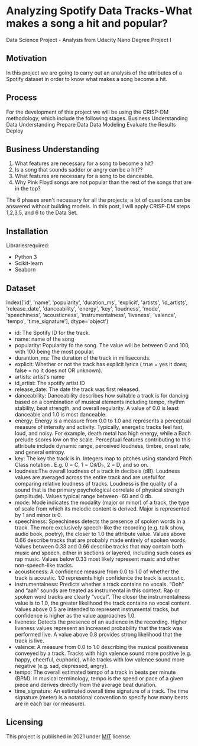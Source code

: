 # Analyzing Spotify Data Tracks - What makes a song a hit and popular?

Data Science Project - Analysis from Udacity Nano Degree Project I

## Motivation

In this project we are going to carry out an analysis of the attributes of a Spotify dataset in order to know what makes a song become a hit.

## Process

For the development of this project we will be using the CRISP-DM methodology, which include the following stages.
Business Understanding
Data Understanding
Prepare Data
Data Modeling
Evaluate the Results
Deploy

## Business Understanding

1. What features are necessary for a song to become a hit?
2. Is a song that sounds sadder or angry can be a hit??
3. What features are necessary for a song to be danceable.
4. Why Pink Floyd songs are not popular than the rest of the songs that are in the top?

The 6 phases aren't necessary for all the projects; a lot of questions can be answered without building models. In this post, I will apply CRISP-DM steps 1,2,3,5, and 6 to the Data Set.

## Installation

Librariesrequired:
- Python 3
- Scikit-learn
- Seaborn

## Dataset

Index(['id', 'name', 'popularity', 'duration_ms', 'explicit', 'artists',
       'id_artists', 'release_date', 'danceability', 'energy', 'key',
       'loudness', 'mode', 'speechiness', 'acousticness', 'instrumentalness',
       'liveness', 'valence', 'tempo', 'time_signature'],
      dtype='object')
      

- id: The Spotify ID for the track.
- name: name of the song
- popularity: Popularity fo the song. The value will be between 0 and 100, with 100 being the most popular. 
- durantion_ms: The duration of the track in milliseconds.
- explicit: Whether or not the track has explicit lyrics ( true = yes it does; false = no it does not OR unknown).
- artists: artist's name
- id_artist: The spotify artist ID
- release_date: The date the track was first released. 
- danceability: Danceability describes how suitable a track is for dancing based on a combination of musical elements including tempo, rhythm stability, beat strength, and overall regularity. A value of 0.0 is least danceable and 1.0 is most danceable.
- energy: Energy is a measure from 0.0 to 1.0 and represents a perceptual measure of intensity and activity. Typically, energetic tracks feel fast, loud, and noisy. For example, death metal has high energy, while a Bach prelude scores low on the scale. Perceptual features contributing to this attribute include dynamic range, perceived loudness, timbre, onset rate, and general entropy.
- key: The key the track is in. Integers map to pitches using standard Pitch Class notation . E.g. 0 = C, 1 = C♯/D♭, 2 = D, and so on.
- loudness:The overall loudness of a track in decibels (dB). Loudness values are averaged across the entire track and are useful for comparing relative loudness of tracks. Loudness is the quality of a sound that is the primary psychological correlate of physical strength (amplitude). Values typical range between -60 and 0 db.
- mode: Mode indicates the modality (major or minor) of a track, the type of scale from which its melodic content is derived. Major is represented by 1 and minor is 0.
- speechiness: Speechiness detects the presence of spoken words in a track. The more exclusively speech-like the recording (e.g. talk show, audio book, poetry), the closer to 1.0 the attribute value. Values above 0.66 describe tracks that are probably made entirely of spoken words. Values between 0.33 and 0.66 describe tracks that may contain both music and speech, either in sections or layered, including such cases as rap music. Values below 0.33 most likely represent music and other non-speech-like tracks.
- acousticness: A confidence measure from 0.0 to 1.0 of whether the track is acoustic. 1.0 represents high confidence the track is acoustic.
- instrumentalness: Predicts whether a track contains no vocals. “Ooh” and “aah” sounds are treated as instrumental in this context. Rap or spoken word tracks are clearly “vocal”. The closer the instrumentalness value is to 1.0, the greater likelihood the track contains no vocal content. Values above 0.5 are intended to represent instrumental tracks, but confidence is higher as the value approaches 1.0.
- liveness: Detects the presence of an audience in the recording. Higher liveness values represent an increased probability that the track was performed live. A value above 0.8 provides strong likelihood that the track is live.
- valence: A measure from 0.0 to 1.0 describing the musical positiveness conveyed by a track. Tracks with high valence sound more positive (e.g. happy, cheerful, euphoric), while tracks with low valence sound more negative (e.g. sad, depressed, angry).
- tempo: The overall estimated tempo of a track in beats per minute (BPM). In musical terminology, tempo is the speed or pace of a given piece and derives directly from the average beat duration.
- time_signature: An estimated overall time signature of a track. The time signature (meter) is a notational convention to specify how many beats are in each bar (or measure).

## Licensing

This project is published in 2021 under [MIT](https://es.wikipedia.org/wiki/Licencia_MIT) license.
